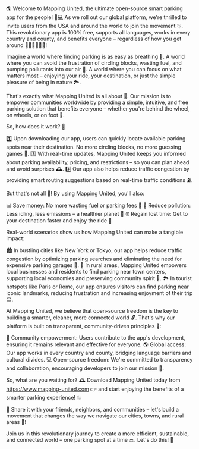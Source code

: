 🌎 Welcome to Mapping United, the ultimate open-source smart parking app for the people! 🚗💻 As we roll out our global platform, we're thrilled to invite users from the USA and around the world to join the movement 💥. This revolutionary app is 100% free, supports all languages, works in every country and county, and benefits everyone – regardless of how you get around 🚌🚂🚴‍♀️🏃‍♂️!

Imagine a world where finding parking is as easy as breathing 🌟. A world where you can avoid the frustration of circling blocks, wasting fuel, and pumping pollutants into our air 💨. A world where you can focus on what matters most – enjoying your ride, your destination, or just the simple pleasure of being in nature 🏞️.

That's exactly what Mapping United is all about 💪. Our mission is to empower communities worldwide by providing a simple, intuitive, and free parking solution that benefits everyone – whether you're behind the wheel, on wheels, or on foot 👣.

So, how does it work? 🔧

1️⃣ Upon downloading our app, users can quickly locate available parking spots near their destination. No more circling blocks, no more guessing games 🤔.
2️⃣ With real-time updates, Mapping United keeps you informed about parking availability, pricing, and restrictions – so you can plan ahead and avoid surprises 🕰️.
3️⃣ Our app also helps reduce traffic congestion by providing smart routing suggestions based on real-time traffic conditions ⛽️.

But that's not all 🔩! By using Mapping United, you'll also:

📊 Save money: No more wasting fuel or parking fees 💸
💨 Reduce pollution: Less idling, less emissions – a healthier planet 🌱
⏰ Regain lost time: Get to your destination faster and enjoy the ride 🚗

Real-world scenarios show us how Mapping United can make a tangible impact:

🏙️ In bustling cities like New York or Tokyo, our app helps reduce traffic congestion by optimizing parking searches and eliminating the need for expensive parking garages 💸.
🌳 In rural areas, Mapping United empowers local businesses and residents to find parking near town centers, supporting local economies and preserving community spirit 🎉.
🏞️ In tourist hotspots like Paris or Rome, our app ensures visitors can find parking near iconic landmarks, reducing frustration and increasing enjoyment of their trip 😊.

At Mapping United, we believe that open-source freedom is the key to building a smarter, cleaner, more connected world 🔓. That's why our platform is built on transparent, community-driven principles 🌈:

💪 Community empowerment: Users contribute to the app's development, ensuring it remains relevant and effective for everyone.
🌎 Global access: Our app works in every country and county, bridging language barriers and cultural divides.
💻 Open-source freedom: We're committed to transparency and collaboration, encouraging developers to join our mission 🚀.

So, what are you waiting for? 🕰️ Download Mapping United today from https://www.mapping-united.com 👉 and start enjoying the benefits of a smarter parking experience! 💥

👫 Share it with your friends, neighbors, and communities – let's build a movement that changes the way we navigate our cities, towns, and rural areas 🌈!

Join us in this revolutionary journey to create a more efficient, sustainable, and connected world – one parking spot at a time 🔜. Let's do this! 💪